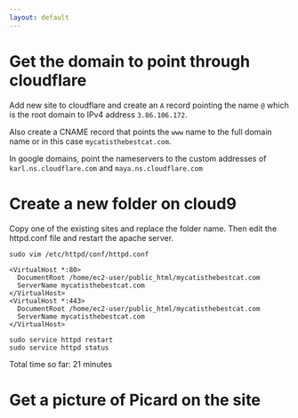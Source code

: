 ```yaml
---
layout: default
---
```


# Get the domain to point through cloudflare

Add new site to cloudflare and create an `A` record pointing the name `@` which is the root domain to IPv4 address `3.86.106.172`.

Also create a CNAME record that points the `www` name to the full domain name or in this case `mycatisthebestcat.com`.

In google domains, point the nameservers to the custom addresses of `karl.ns.cloudflare.com` and `maya.ns.cloudflare.com`

# Create a new folder on cloud9

Copy one of the existing sites and replace the folder name. Then edit the httpd.conf file and restart the apache server.

```
sudo vim /etc/httpd/conf/httpd.conf

<VirtualHost *:80>
  DocumentRoot /home/ec2-user/public_html/mycatisthebestcat.com
  ServerName mycatisthebestcat.com
</VirtualHost>
<VirtualHost *:443>
  DocumentRoot /home/ec2-user/public_html/mycatisthebestcat.com
  ServerName mycatisthebestcat.com
</VirtualHost>

sudo service httpd restart
sudo service httpd status
```

Total time so far: 21 minutes

# Get a picture of Picard on the site
